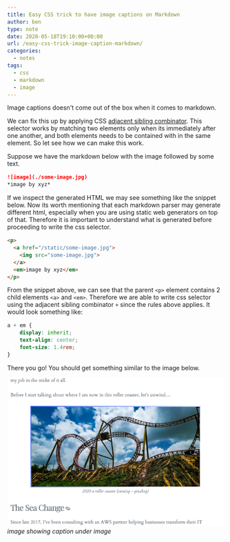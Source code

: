 ```yaml
---
title: Easy CSS trick to have image captions on Markdown
author: ben
type: note
date: 2020-05-18T19:10:00+00:00
url: /easy-css-trick-image-caption-markdown/
categories:
  - notes
tags:
  - css
  - markdown
  - image
---
```


Image captions doesn't come out of the box when it comes to markdown.

We can fix this up by applying CSS
[adjacent sibling combinator](https://developer.mozilla.org/en-US/docs/Web/CSS/Adjacent_sibling_combinator).
This selector works by matching two elements only when its immediately
after one another, and both elements needs to be contained with in the
same element. So let see how we can make this work.

Suppose we have the markdown below with the image followed by some text.

```markdown
![image](./some-image.jpg) 
*image by xyz*
```

If we inspect the generated HTML we may see something like the snippet
below. Now its worth mentioning that each markdown parser may generate
different html, especially when you are using static web generators on
top of that. Therefore it is important to understand what is generated
before proceeding to write the css selector.

```html
<p>
  <a href="/static/some-image.jpg">
    <img src="some-image.jpg">
  </a>
  <em>image by xyz</em>
</p>
```

From the snippet above, we can see that the parent `<p>` element
contains 2 child elements `<a>` and `<em>`. Therefore we are able to
write css selector using the adjacent sibling combinator `+` since the
rules above applies. It would look something like:

```css
a + em {
    display: inherit;
    text-align: center;
    font-size: 1.4rem;
}
```

There you go! You should get something similar to the image below.

![Markdown Image Caption](markdown-image-caption.png) *image showing
caption under image*
